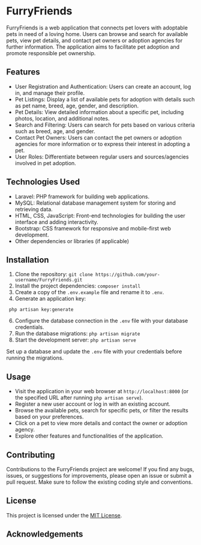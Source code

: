 

# FurryFriends

FurryFriends is a web application that connects pet lovers with adoptable pets in need of a loving home. Users can browse and search for available pets, view pet details, and contact pet owners or adoption agencies for further information. The application aims to facilitate pet adoption and promote responsible pet ownership.

## Features

- User Registration and Authentication: Users can create an account, log in, and manage their profile.
- Pet Listings: Display a list of available pets for adoption with details such as pet name, breed, age, gender, and description.
- Pet Details: View detailed information about a specific pet, including photos, location, and additional notes.
- Search and Filtering: Users can search for pets based on various criteria such as breed, age, and gender.
- Contact Pet Owners: Users can contact the pet owners or adoption agencies for more information or to express their interest in adopting a pet.
- User Roles: Differentiate between regular users and sources/agencies involved in pet adoption.

## Technologies Used

- Laravel: PHP framework for building web applications.
- MySQL: Relational database management system for storing and retrieving data.
- HTML, CSS, JavaScript: Front-end technologies for building the user interface and adding interactivity.
- Bootstrap: CSS framework for responsive and mobile-first web development.
- Other dependencies or libraries (if applicable)

## Installation

1. Clone the repository: `git clone https://github.com/your-username/FurryFriends.git`
2. Install the project dependencies: `composer install`
3. Create a copy of the `.env.example` file and rename it to `.env`.
4. Generate an application key:
 ```
  php artisan key:generate

 ```
6. Configure the database connection in the `.env` file with your database credentials.
7. Run the database migrations: `php artisan migrate`
8. Start the development server: `php artisan serve`

Set up a database and update the `.env` file with your credentials before running the migrations.

## Usage

- Visit the application in your web browser at `http://localhost:8000` (or the specified URL after running `php artisan serve`).
- Register a new user account or log in with an existing account.
- Browse the available pets, search for specific pets, or filter the results based on your preferences.
- Click on a pet to view more details and contact the owner or adoption agency.
- Explore other features and functionalities of the application.

## Contributing

Contributions to the FurryFriends project are welcome! If you find any bugs, issues, or suggestions for improvements, please open an issue or submit a pull request. Make sure to follow the existing coding style and conventions.

## License

This project is licensed under the [MIT License](LICENSE).

## Acknowledgements




